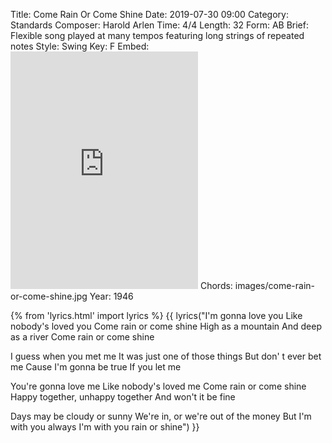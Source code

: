 Title: Come Rain Or Come Shine
Date: 2019-07-30 09:00
Category: Standards
Composer: Harold Arlen
Time: 4/4
Length: 32
Form: AB
Brief: Flexible song played at many tempos featuring long strings of repeated notes
Style: Swing
Key: F
Embed: <iframe src="https://open.spotify.com/embed/user/thatdavidmiller/playlist/1IPW8zuGBtoqtARpEQy2J7" width="300" height="380" frameborder="0" allowtransparency="true" allow="encrypted-media"></iframe>
Chords: images/come-rain-or-come-shine.jpg
Year: 1946

{% from 'lyrics.html' import lyrics %}
{{ lyrics("I'm gonna love you
Like nobody's loved you
Come rain or come shine
High as a mountain
And deep as a river
Come rain or come shine

I guess when you met me
It was just one of those things
But don' t ever bet me
Cause I'm gonna be true
If you let me

You're gonna love me
Like nobody's loved me
Come rain or come shine
Happy together, unhappy together
And won't it be fine

Days may be cloudy or sunny
We're in, or we're out of the money
But I'm with you always
I'm with you rain or shine") }}
